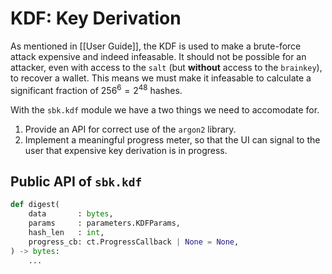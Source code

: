 # KDF: Key Derivation

As mentioned in [[User Guide]], the KDF is used to make a brute-force
attack expensive and indeed infeasable. It should not be possible for
an attacker, even with access to the `salt` (but **without** access to
the `brainkey`), to recover a wallet. This means we must make it
infeasable to calculate a significant fraction of $`256^{6} = 2^{48}`$
hashes.

With the `sbk.kdf` module we have a two things we need to
accomodate for.

1. Provide an API for correct use of the `argon2` library.
2. Implement a meaningful progress meter, so that the UI can signal to
   the user that expensive key derivation is in progress.


## Public API of `sbk.kdf`

```python
def digest(
    data       : bytes,
    params     : parameters.KDFParams,
    hash_len   : int,
    progress_cb: ct.ProgressCallback | None = None,
) -> bytes:
    ...
```
